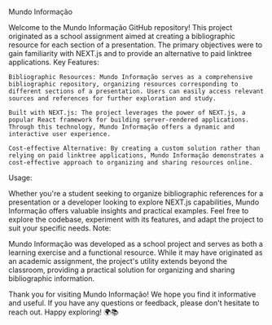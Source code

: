 Mundo Informação

Welcome to the Mundo Informação GitHub repository! This project originated as a school assignment aimed at creating a bibliographic resource for each section of a presentation. The primary objectives were to gain familiarity with NEXT.js and to provide an alternative to paid linktree applications.
Key Features:

    Bibliographic Resources: Mundo Informação serves as a comprehensive bibliographic repository, organizing resources corresponding to different sections of a presentation. Users can easily access relevant sources and references for further exploration and study.

    Built with NEXT.js: The project leverages the power of NEXT.js, a popular React framework for building server-rendered applications. Through this technology, Mundo Informação offers a dynamic and interactive user experience.

    Cost-effective Alternative: By creating a custom solution rather than relying on paid linktree applications, Mundo Informação demonstrates a cost-effective approach to organizing and sharing resources online.

Usage:

Whether you're a student seeking to organize bibliographic references for a presentation or a developer looking to explore NEXT.js capabilities, Mundo Informação offers valuable insights and practical examples. Feel free to explore the codebase, experiment with its features, and adapt the project to suit your specific needs.
Note:

Mundo Informação was developed as a school project and serves as both a learning exercise and a functional resource. While it may have originated as an academic assignment, the project's utility extends beyond the classroom, providing a practical solution for organizing and sharing bibliographic information.

Thank you for visiting Mundo Informação! We hope you find it informative and useful. If you have any questions or feedback, please don't hesitate to reach out. Happy exploring! 🌍📚
